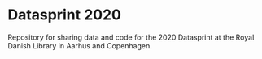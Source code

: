 # Datasprint 2020
Repository for sharing data and code for the 2020 Datasprint at the Royal Danish Library in Aarhus and Copenhagen.
